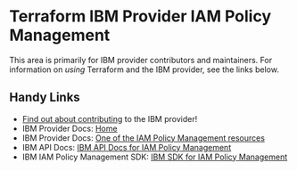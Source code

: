 # Terraform IBM Provider IAM Policy Management
<!-- markdownlint-disable MD026 -->
This area is primarily for IBM provider contributors and maintainers. For information on _using_ Terraform and the IBM provider, see the links below.


## Handy Links
* [Find out about contributing](../../../.github/CONTRIBUTING.md) to the IBM provider!
* IBM Provider Docs: [Home](https://registry.terraform.io/providers/IBM-Cloud/ibm/latest/docs)
* IBM Provider Docs: [One of the IAM Policy Management resources](https://registry.terraform.io/providers/IBM-Cloud/ibm/latest/docs/resources/iam_access_group_policy)
* IBM API Docs: [IBM API Docs for IAM Policy Management](https://cloud.ibm.com/apidocs/iam-policy-management)
* IBM IAM Policy Management SDK: [IBM SDK for IAM Policy Management](https://github.com/IBM/platform-services-go-sdk/tree/main/iampolicymanagementv1)
